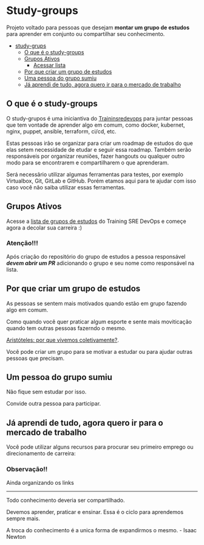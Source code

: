 # Study-groups
Projeto voltado para pessoas que desejam **montar um grupo de estudos** para aprender em conjunto ou compartilhar seu conhecimento.

<!-- TOC depthFrom:1 depthTo:6 withLinks:1 updateOnSave:0 orderedList:0 -->

- [study-grups](#study-groups-)
	- [O que é o study-groups](#o-que-o-é-study-grupos)
	- [Grupos Ativos](#grupos-ativos)
	    - [Acessar lista](/grupos/GRUPOS.md)
	- [Por que criar um grupo de estudos](#por-que-criar-um-grupo-de-estudos)
	- [Uma pessoa do grupo sumiu](#uma-pessoa-do-grupo-sumiu)
	- [Já aprendi de tudo, agora quero ir para o mercado de trabalho](#ja-aprendi-de-tudo-agora-quero-ir-para-o-mercado-de-trabalho)

<!-- /TOC -->

## O que é o study-groups

O study-grupos é uma iniciantiva do [Traininsredevops](https://trainingsredevops.gituhb.io/) para juntar pessoas que tem vontade de aprender algo em comum, como docker, kubernet, nginx, puppet, ansible, terraform, ci/cd, etc.

Estas pessoas irão se organizar para criar um roadmap de estudos do que elas setem necessidade de etudar e seguir essa roadmap. Também serão responsáveis por organizar reuniões, fazer hangouts ou qualquer outro modo para se encontrarem e compartilharem o que aprenderam.

Será necessãrio utilizar algumas ferramentas para testes, por exemplo Virtualbox, Git, GitLab e GitHub. Porém etamos aqui para te ajudar com isso caso você não saiba utilizar essas ferramentas.

## Grupos Ativos

Acesse a [lista de grupos de estudos](/grupos/GRUPOS.md) do Training SRE DevOps e começe agora a decolar sua carreira :)

### Atenção!!!

Após criação do repositório do grupo de estudos a pessoa responsável ***devem abrir um PR*** adicionando o grupo e seu nome como responsável na lista.

## Por que criar um grupo de estudos

As pessoas se sentem mais motivados quando estão em grupo fazendo algo em comum.

Como quando você quer praticar algum esporte e sente mais moviticação quando tem outras pessoas fazerndo o mesmo.

[Aristóteles: por que vivemos coletivamente?](http://www.tribunapr.com.br/noticias/aristoteles-por-que-vivemos-coletivamente/).

Você pode criar um grupo para se motivar a estudar ou para ajudar outras pessoas que precisam.

## Um pessoa do grupo sumiu

Não fique sem estudar por isso.

Convide outra pessoa para participar.

## Já aprendi de tudo, agora quero ir para o mercado de trabalho

Você pode utilizar alguns recursos para procurar seu primeiro emprego ou direcionamento de carreira:

### Observação!!

Ainda organizando os links 

---

Todo conhecimento deveria ser compartilhado.

Devemos aprender, praticar e ensinar. Essa é o ciclo para aprendemos sempre mais.

A troca do conhecimento é a unica forma de expandirmos o mesmo. - Isaac Newton
